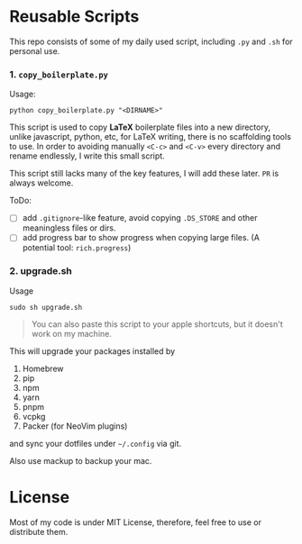 # Reusable Scripts

This repo consists of some of my daily used script, including `.py` and `.sh` for personal use.

### 1. `copy_boilerplate.py`

Usage:

```shell
python copy_boilerplate.py "<DIRNAME>"
```

This script is used to copy **LaTeX** boilerplate files into a new directory, unlike javascript, python, etc, for LaTeX writing, there is no scaffolding tools to use. In order to avoiding manually `<C-c>` and `<C-v>` every directory and rename endlessly, I write this small script.

This script still lacks many of the key features, I will add these later. `PR` is always welcome.

ToDo:

- [ ] add `.gitignore`-like feature, avoid copying `.DS_STORE` and other meaningless files or dirs.
- [ ] add progress bar to show progress when copying large files. (A potential tool: `rich.progress`)

### 2. upgrade.sh

Usage

```shell
sudo sh upgrade.sh
```

> You can also paste this script to your apple shortcuts, but it doesn't work on my machine.

This will upgrade your packages installed by

1. Homebrew
2. pip
3. npm
4. yarn
5. pnpm
6. vcpkg
7. Packer (for NeoVim plugins)

and sync your dotfiles under `~/.config` via git.

Also use mackup to backup your mac.

# License

Most of my code is under MIT License, therefore, feel free to use or distribute them.
